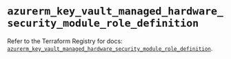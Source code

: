 # `azurerm_key_vault_managed_hardware_security_module_role_definition`

Refer to the Terraform Registry for docs: [`azurerm_key_vault_managed_hardware_security_module_role_definition`](https://registry.terraform.io/providers/hashicorp/azurerm/4.22.0/docs/resources/key_vault_managed_hardware_security_module_role_definition).
